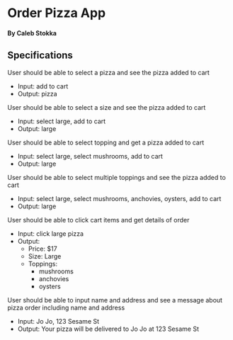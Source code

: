 # Order Pizza App

#### By Caleb Stokka

## Specifications

User should be able to select a pizza and see the pizza added to cart
* Input: add to cart
* Output: pizza

User should be able to select a size and see the pizza added to cart
* Input: select large, add to cart
* Output: large

User should be able to select topping and get a pizza added to cart
* Input: select large, select mushrooms, add to cart
* Output: large

User should be able to select multiple toppings and see the pizza added to cart
* Input: select large, select mushrooms, anchovies, oysters, add to cart
* Output: large

User should be able to click cart items and get details of order
* Input: click large pizza
* Output: <br>
  * Price: $17
  * Size: Large
  * Toppings:
    * mushrooms
    * anchovies
    * oysters

User should be able to input name and address and see a message about pizza order including name and address
* Input: Jo Jo, 123 Sesame St
* Output: Your pizza will be delivered to Jo Jo at 123 Sesame St
